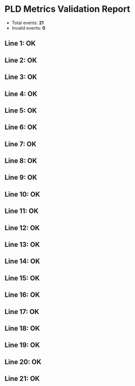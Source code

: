 # PLD Metrics Validation Report

- Total events: **21**
- Invalid events: **0**

## Line 1: OK

## Line 2: OK

## Line 3: OK

## Line 4: OK

## Line 5: OK

## Line 6: OK

## Line 7: OK

## Line 8: OK

## Line 9: OK

## Line 10: OK

## Line 11: OK

## Line 12: OK

## Line 13: OK

## Line 14: OK

## Line 15: OK

## Line 16: OK

## Line 17: OK

## Line 18: OK

## Line 19: OK

## Line 20: OK

## Line 21: OK

